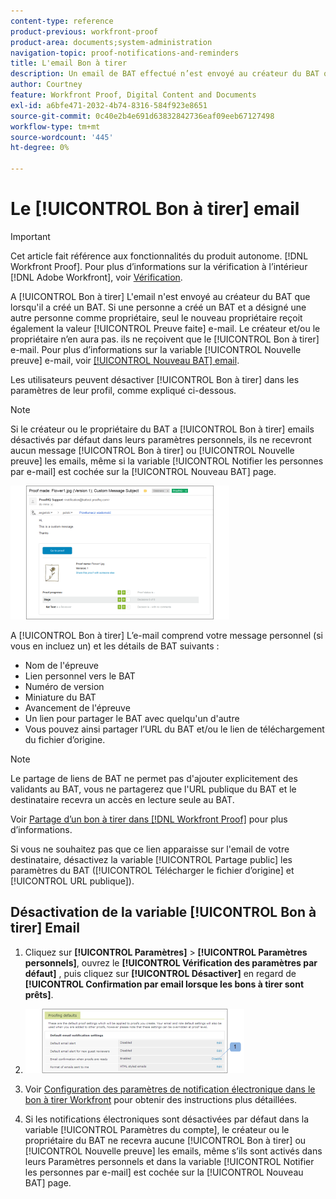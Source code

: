 ```yaml
---
content-type: reference
product-previous: workfront-proof
product-area: documents;system-administration
navigation-topic: proof-notifications-and-reminders
title: L'email Bon à tirer
description: Un email de BAT effectué n’est envoyé au créateur du BAT que lorsqu’il a créé un BAT. Si une personne a créé un BAT et a désigné une autre personne comme propriétaire, seul le nouveau propriétaire reçoit également le courrier électronique Bon à tirer. Le créateur et/ou le propriétaire n’en aura pas. ils ne reçoivent que l'email Bon à tirer . Pour plus d’informations sur l’email Nouveau BAT, voir la section Email du BAT.
author: Courtney
feature: Workfront Proof, Digital Content and Documents
exl-id: a6bfe471-2032-4b74-8316-584f923e8651
source-git-commit: 0c40e2b4e691d63832842736eaf09eeb67127498
workflow-type: tm+mt
source-wordcount: '445'
ht-degree: 0%

---
```


# Le [!UICONTROL Bon à tirer] email

>[!IMPORTANT]
>
>Cet article fait référence aux fonctionnalités du produit autonome. [!DNL Workfront Proof]. Pour plus d’informations sur la vérification à l’intérieur [!DNL Adobe Workfront], voir [Vérification](../../../review-and-approve-work/proofing/proofing.md).

A [!UICONTROL Bon à tirer] L&#39;email n&#39;est envoyé au créateur du BAT que lorsqu&#39;il a créé un BAT. Si une personne a créé un BAT et a désigné une autre personne comme propriétaire, seul le nouveau propriétaire reçoit également la valeur [!UICONTROL Preuve faite] e-mail. Le créateur et/ou le propriétaire n’en aura pas. ils ne reçoivent que le [!UICONTROL Bon à tirer] e-mail. Pour plus d’informations sur la variable [!UICONTROL Nouvelle preuve] e-mail, voir [[!UICONTROL Nouveau BAT] email](../../../workfront-proof/wp-emailsntfctns/proof-notifications-and-reminders/new-proof-email.md).

Les utilisateurs peuvent désactiver [!UICONTROL Bon à tirer] dans les paramètres de leur profil, comme expliqué ci-dessous.

>[!NOTE]
>
> Si le créateur ou le propriétaire du BAT a [!UICONTROL Bon à tirer] emails désactivés par défaut dans leurs paramètres personnels, ils ne recevront aucun message [!UICONTROL Bon à tirer] ou [!UICONTROL Nouvelle preuve] les emails, même si la variable [!UICONTROL Notifier les personnes par e-mail] est cochée sur la [!UICONTROL Nouveau BAT] page.

![Proof_Made_Email.png](assets/proof-made-email-350x214.png)

A [!UICONTROL Bon à tirer] L’e-mail comprend votre message personnel (si vous en incluez un) et les détails de BAT suivants :

* Nom de l&#39;épreuve
* Lien personnel vers le BAT
* Numéro de version
* Miniature du BAT
* Avancement de l&#39;épreuve
* Un lien pour partager le BAT avec quelqu&#39;un d&#39;autre
* Vous pouvez ainsi partager l’URL du BAT et/ou le lien de téléchargement du fichier d’origine.

>[!NOTE]
>
> Le partage de liens de BAT ne permet pas d&#39;ajouter explicitement des validants au BAT, vous ne partagerez que l&#39;URL publique du BAT et le destinataire recevra un accès en lecture seule au BAT.

Voir [Partage d’un bon à tirer dans [!DNL Workfront Proof]](../../../workfront-proof/wp-work-proofsfiles/share-proofs-and-files/share-proof.md) pour plus d’informations.

Si vous ne souhaitez pas que ce lien apparaisse sur l&#39;email de votre destinataire, désactivez la variable [!UICONTROL Partage public] les paramètres du BAT ([!UICONTROL Télécharger le fichier d’origine] et [!UICONTROL URL publique]).

## Désactivation de la variable [!UICONTROL Bon à tirer] Email

1. Cliquez sur **[!UICONTROL Paramètres]** > **[!UICONTROL Paramètres personnels]**, ouvrez le **[!UICONTROL Vérification des paramètres par défaut]** , puis cliquez sur **[!UICONTROL Désactiver]** en regard de **[!UICONTROL Confirmation par email lorsque les bons à tirer sont prêts]**.

1. ![Proof_Made_-_proofing_defaul.png](assets/proof-made---proofing-defaults-350x103.png)

1. Voir [Configuration des paramètres de notification électronique dans le bon à tirer Workfront](../../../workfront-proof/wp-emailsntfctns/email-alerts/config-email-notification-settings-wp.md) pour obtenir des instructions plus détaillées.
1. Si les notifications électroniques sont désactivées par défaut dans la variable [!UICONTROL Paramètres du compte], le créateur ou le propriétaire du BAT ne recevra aucune [!UICONTROL Bon à tirer] ou [!UICONTROL Nouvelle preuve] les emails, même s’ils sont activés dans leurs Paramètres personnels et dans la variable [!UICONTROL Notifier les personnes par e-mail] est cochée sur la [!UICONTROL Nouveau BAT] page.

